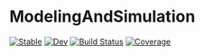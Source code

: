 # ModelingAndSimulation

[![Stable](https://img.shields.io/badge/docs-stable-blue.svg)](https://ghanem.github.io/ModelingAndSimulation.jl/stable/)
[![Dev](https://img.shields.io/badge/docs-dev-blue.svg)](https://ghanem.github.io/ModelingAndSimulation.jl/dev/)
[![Build Status](https://github.com/ghanem/ModelingAndSimulation.jl/actions/workflows/CI.yml/badge.svg?branch=main)](https://github.com/ghanem/ModelingAndSimulation.jl/actions/workflows/CI.yml?query=branch%3Amain)
[![Coverage](https://codecov.io/gh/ghanem/ModelingAndSimulation.jl/branch/main/graph/badge.svg)](https://codecov.io/gh/ghanem/ModelingAndSimulation.jl)
